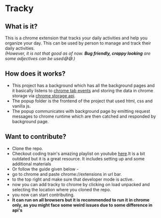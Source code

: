 # Tracky

## What is it?
This is a chrome extension that tracks your daily activities and help you organize your day. This can be used by person to manage and track their daily activities. \
_(However, it is not that good as of now. __Bug friendly, crappy looking__ are some adjectives can be used😅😅.)_

## How does it works? 
- This project has a background which has all the background pages and it basically listens to [chrome tab events](https://developer.chrome.com/docs/extensions/reference/tabs "Chrome api reference") and storing the data in chrome storage via [chrome storage api](https://developer.chrome.com/docs/extensions/reference/storage "chrome storage").
- The popup folder is the frontend of the project that used html, css and vanilla js.
- The popup communicates with background page by emitting request messages to chrome runtime which are then catched and responded by background page.
  
## Want to contribute?
- Clone the repo.
- Checkout coding train's amazing playlist on youtube [here](https://www.youtube.com/playlist?list=PLRqwX-V7Uu6bL9VOMT65ahNEri9uqLWfS).It is a bit outdated but it is a great resource. It includes setting up and some additional materials
-  Or follow the guide given below -
  - go to chrome and paste chrome://extensions in url bar.
  - to the top right and make sure that developer mode is active.
  - now you can add tracky to chrome by clicking on load unpacked and selecting the location where you cloned the repo.
  - you now can start contributing. 
- __It can run on all browsers but it is recommended to run it in chrome only, as you might face some weird issues due to some difference in api's__
